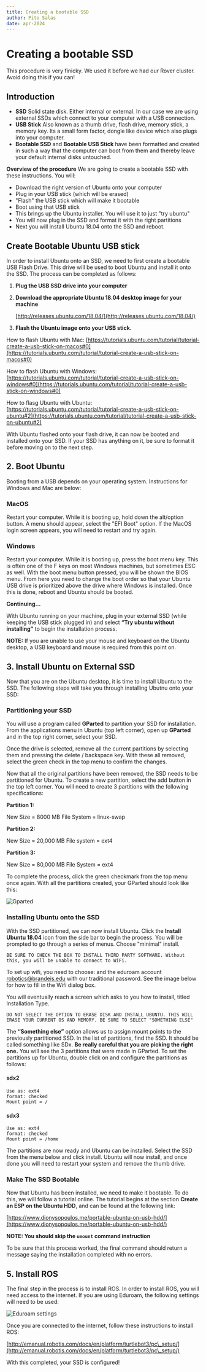 ```yaml
---
title: Creating a bootable SSD
author: Pito Salas
date: apr-2024
---
```


# Creating a bootable SSD

This procedure is very finicky. We used it before we had our Rover cluster. Avoid doing this if you can!

## Introduction

* **SSD** Solid state disk. Either internal or external. In our case we are using external SSDs which connect to your computer with a USB connection.
* **USB Stick** Also known as a thumb drive, flash drive, memory stick, a memory key. Its a small form factor, dongle like device which also plugs into your computer.
* **Bootable SSD** and **Bootable USB Stick** have been formatted and created in such a way that the computer can boot from them and thereby leave your default internal disks untouched.

**Overview of the procedure** We are going to create a bootable SSD with these instructions. You will:

* Download the right version of Ubuntu onto your computer
* Plug in your USB stick (which will be erased)
* "Flash" the USB stick which will make it bootable
* Boot using that USB stick
* This brings up the Ubuntu installer. You will use it to just "try ubuntu"
* You will now plug in the SSD and format it with the right partitions
* Next you will install Ubuntu 18.04 onto the SSD and reboot.

## Create Bootable Ubuntu USB stick

In order to install Ubuntu onto an SSD, we need to first create a bootable USB Flash Drive. This drive will be used to boot Ubuntu and install it onto the SSD. The process can be completed as follows:

1. **Plug the USB SSD drive into your computer**
2.  **Download the appropriate Ubuntu 18.04 desktop image for your machine**

    [http://releases.ubuntu.com/18.04/](http://releases.ubuntu.com/18.04/)
3. **Flash the Ubuntu image onto your USB stick.**

How to flash Ubuntu with Mac: [https://tutorials.ubuntu.com/tutorial/tutorial-create-a-usb-stick-on-macos#0](https://tutorials.ubuntu.com/tutorial/tutorial-create-a-usb-stick-on-macos#0)

How to flash Ubuntu with Windows: [https://tutorials.ubuntu.com/tutorial/tutorial-create-a-usb-stick-on-windows#0](https://tutorials.ubuntu.com/tutorial/tutorial-create-a-usb-stick-on-windows#0)

How to flasg Ubuntu with Ubuntu: [https://tutorials.ubuntu.com/tutorial/tutorial-create-a-usb-stick-on-ubuntu#2](https://tutorials.ubuntu.com/tutorial/tutorial-create-a-usb-stick-on-ubuntu#2)

With Ubuntu flashed onto your flash drive, it can now be booted and installed onto your SSD. If your SSD has anything on it, be sure to format it before moving on to the next step.

## **2. Boot Ubuntu**

Booting from a USB depends on your operating system. Instructions for Windows and Mac are below:

### MacOS

Restart your computer. While it is booting up, hold down the alt/option button. A menu should appear, select the "EFI Boot" option. If the MacOS login screen appears, you will need to restart and try again.

### Windows

Restart your computer. While it is booting up, press the boot menu key. This is often one of the F keys on most Windows machines, but sometimes ESC as well. With the boot menu button pressed, you will be shown the BIOS menu. From here you need to change the boot order so that your Ubuntu USB drive is prioritized above the drive where Windows is installed. Once this is done, reboot and Ubuntu should be booted.

**Continuing...**

With Ubuntu running on your machine, plug in your external SSD (while keeping the USB stick plugged in) and select **“Try ubuntu without installing”** to begin the installation process.

**NOTE:** If you are unable to use your mouse and keyboard on the Ubuntu desktop, a USB keyboard and mouse is required from this point on.

## **3. Install Ubuntu on External SSD**

Now that you are on the Ubuntu desktop, it is time to install Ubuntu to the SSD. The following steps will take you through installing Ubutnu onto your SSD:

### Partitioning your SSD

You will use a program called **GParted** to partition your SSD for installation. From the applications menu in Ubuntu (top left corner), open up **GParted** and in the top right corner, select your SSD.

Once the drive is selected, remove all the current partitions by selecting them and pressing the delete / backspace key. With these all removed, select the green check in the top menu to confirm the changes.

Now that all the original partitions have been removed, the SSD needs to be partitioned for Ubuntu. To create a new partition, select the add button in the top left corner. You will need to create 3 partitions with the following specifications:

**Partition 1:**

New Size = 8000 MB File System = linux-swap

**Partition 2:**

New Size = 20,000 MB File system = ext4

**Partition 3:**

New Size = 80,000 MB File System = ext4

To complete the process, click the green checkmark from the top menu once again. With all the partitions created, your GParted should look like this:

![Gparted](../images/gparted.png)

### Installing Ubuntu onto the SSD

With the SSD partitioned, we can now install Ubuntu. Click the **Install Ubuntu 18.04** icon from the side bar to begin the process. You will be prompted to go through a series of menus. Choose "minimal" install.

```
BE SURE TO CHECK THE BOX TO INSTALL THIRD PARTY SOFTWARE. Without this, you will be unable to connect to WiFi.
```

To set up wifi, you need to choose: and the eduroam account robotics@brandeis.edu with our traditional password. See the image below for how to fill in the Wifi dialog box.

You will eventually reach a screen which asks to you how to install, titled Installation Type.

```
DO NOT SELECT THE OPTION TO ERASE DISK AND INSTALL UBUNTU. THIS WILL ERASE YOUR CURRENT OS AND MEMORY. BE SURE TO SELECT "SOMETHING ELSE"
```

The **“Something else”** option allows us to assign mount points to the previously partitioned SSD. In the list of partitions, find the SSD. It should be called something like SDx. **Be really careful that you are picking the right one.** You will see the 3 partitions that were made in GParted. To set the partitions up for Ubuntu, double click on and configure the partitions as follows:

#### sdx2

```
Use as: ext4
format: checked
Mount point = /
```

#### sdx3

```
Use as: ext4
format: checked
Mount point = /home
```

The partitions are now ready and Ubuntu can be installed. Select the SSD from the menu below and click install. Ubuntu will now install, and once done you will need to restart your system and remove the thumb drive.

### Make The SSD Bootable

Now that Ubuntu has been installed, we need to make it bootable. To do this, we will follow a tutorial online. The tutorial begins at the section **Create an ESP on the Ubuntu HDD**, and can be found at the following link:

[https://www.dionysopoulos.me/portable-ubuntu-on-usb-hdd/](https://www.dionysopoulos.me/portable-ubuntu-on-usb-hdd/)

**NOTE: You should skip the `umount` command instruction**

To be sure that this process worked, the final command should return a message saying the installation completed with no errors.

## **5. Install ROS**

The final step in the process is to install ROS. In order to install ROS, you will need access to the internet. If you are using Eduroam, the following settings will need to be used:

![Eduroam settings](../images/wifi.png)

Once you are connected to the internet, follow these instructions to install ROS:

[http://emanual.robotis.com/docs/en/platform/turtlebot3/pc\_setup/](http://emanual.robotis.com/docs/en/platform/turtlebot3/pc\_setup/)

With this completed, your SSD is configured!
